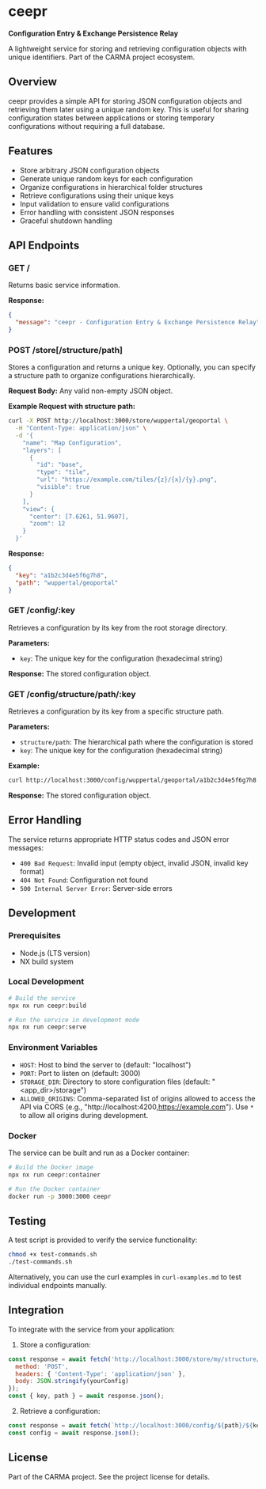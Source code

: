 # ceepr

**Configuration Entry & Exchange Persistence Relay**

A lightweight service for storing and retrieving configuration objects with unique identifiers. Part of the CARMA project ecosystem.

## Overview

ceepr provides a simple API for storing JSON configuration objects and retrieving them later using a unique random key. This is useful for sharing configuration states between applications or storing temporary configurations without requiring a full database.

## Features

- Store arbitrary JSON configuration objects
- Generate unique random keys for each configuration
- Organize configurations in hierarchical folder structures
- Retrieve configurations using their unique keys
- Input validation to ensure valid configurations
- Error handling with consistent JSON responses
- Graceful shutdown handling

## API Endpoints

### GET /

Returns basic service information.

**Response:**
```json
{
  "message": "ceepr - Configuration Entry & Exchange Persistence Relay"
}
```

### POST /store[/structure/path]

Stores a configuration and returns a unique key. Optionally, you can specify a structure path to organize configurations hierarchically.

**Request Body:**
Any valid non-empty JSON object.

**Example Request with structure path:**
```bash
curl -X POST http://localhost:3000/store/wuppertal/geoportal \
  -H "Content-Type: application/json" \
  -d '{
    "name": "Map Configuration",
    "layers": [
      {
        "id": "base",
        "type": "tile",
        "url": "https://example.com/tiles/{z}/{x}/{y}.png",
        "visible": true
      }
    ],
    "view": {
      "center": [7.6261, 51.9607],
      "zoom": 12
    }
  }'
```

**Response:**
```json
{
  "key": "a1b2c3d4e5f6g7h8",
  "path": "wuppertal/geoportal"
}
```

### GET /config/:key

Retrieves a configuration by its key from the root storage directory.

**Parameters:**
- `key`: The unique key for the configuration (hexadecimal string)

**Response:**
The stored configuration object.

### GET /config/structure/path/:key

Retrieves a configuration by its key from a specific structure path.

**Parameters:**
- `structure/path`: The hierarchical path where the configuration is stored
- `key`: The unique key for the configuration (hexadecimal string)

**Example:**
```bash
curl http://localhost:3000/config/wuppertal/geoportal/a1b2c3d4e5f6g7h8
```

**Response:**
The stored configuration object.

## Error Handling

The service returns appropriate HTTP status codes and JSON error messages:

- `400 Bad Request`: Invalid input (empty object, invalid JSON, invalid key format)
- `404 Not Found`: Configuration not found
- `500 Internal Server Error`: Server-side errors

## Development

### Prerequisites

- Node.js (LTS version)
- NX build system

### Local Development

```bash
# Build the service
npx nx run ceepr:build

# Run the service in development mode
npx nx run ceepr:serve
```

### Environment Variables

- `HOST`: Host to bind the server to (default: "localhost")
- `PORT`: Port to listen on (default: 3000)
- `STORAGE_DIR`: Directory to store configuration files (default: "<app_dir>/storage")
- `ALLOWED_ORIGINS`: Comma-separated list of origins allowed to access the API via CORS (e.g., "http://localhost:4200,https://example.com"). Use `*` to allow all origins during development.

### Docker

The service can be built and run as a Docker container:

```bash
# Build the Docker image
npx nx run ceepr:container

# Run the Docker container
docker run -p 3000:3000 ceepr
```

## Testing

A test script is provided to verify the service functionality:

```bash
chmod +x test-commands.sh
./test-commands.sh
```

Alternatively, you can use the curl examples in `curl-examples.md` to test individual endpoints manually.

## Integration

To integrate with the service from your application:

1. Store a configuration:
```javascript
const response = await fetch('http://localhost:3000/store/my/structure/path', {
  method: 'POST',
  headers: { 'Content-Type': 'application/json' },
  body: JSON.stringify(yourConfig)
});
const { key, path } = await response.json();
```

2. Retrieve a configuration:
```javascript
const response = await fetch(`http://localhost:3000/config/${path}/${key}`);
const config = await response.json();
```

## License

Part of the CARMA project. See the project license for details.
